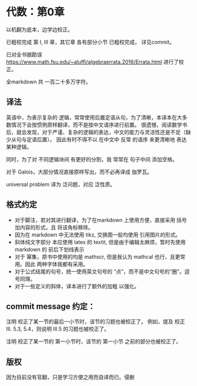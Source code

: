 # 代数：第0章

以机翻为底本，边学边校正。

已粗校完成 第 I, III 章，其它章 各有部分小节 已粗校完成， 详见commit。

已对全书据勘误
https://www.math.fsu.edu/~aluffi/algebraerrata.2016/Errata.html
进行了校正。

全markdown 共 一百二十多万字符。

## 译法

英语中，为表示复杂的 逻辑，常常使用后置定语从句，为了清晰，本译本在大多数情况下会按惯例原样翻译，而不是按中文语序进行前置。
很遗憾，阅读数学书后，就会发现，对于严谨、复杂的逻辑的表达，中文的能力与灵活性还是不足（缺少从句与定语后置）。
因此有时不得不以 在中文中 反常 的语序 来更清晰地 表达某种逻辑。

同时，为了对 不同逻辑块间 有更好的分割，我 常常在 句子中间 添加空格。

对于 Galois，大部分情况直接原样写出，而不必再译成 伽罗瓦。

universal problem 译为 泛问题，对应 泛性质。


## 格式约定

- 对于脚注，若对其进行翻译，为了在markdown 上使用方便，直接采用 括号加内容的形式，且
将该角标移除。
- 因为在 markdown 中无法使用 tikz, 交换图一般均使用 引用图片的形式。
- 斜体纯文字部分 本应使用 latex 的 textit, 但是由于编辑太麻烦，暂时先使用 markdown 的 前后下划线表示
- 对于 幂集，原书中使用的均是 mathscr, 但是我认为 mathcal 也行，且更常用。因此 两种字体我都有采用。
- 对于公式结尾的句号，统一使用英文句号的 “点”，而不是中文句号的“圈”。逗号同理。
- 对于一些定义的斜体，译本进行了额外的加粗 以强化。

## commit message 约定：

注明 校正了某一节的最后一小节时，该节的习题也被校正了。
例如，提及 校正 III. 5.3, 5.4，则说明 III.5 的习题也被校正了。

注明 校正了某一节的 第一小节时，该节的 第一小节 之前的部分也被校正了。

## 版权

因为目前没有官翻，只是学习方便之用而自译而已。侵删